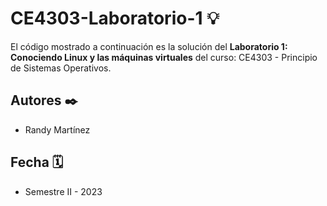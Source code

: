 # CE4303-Laboratorio-1 💡

El código mostrado a continuación es la solución del **Laboratorio 1: Conociendo Linux y las máquinas virtuales** del curso: CE4303 - Principio de Sistemas Operativos.
 
## Autores ✒️

- Randy Martínez

## Fecha 🗓

- Semestre II - 2023


